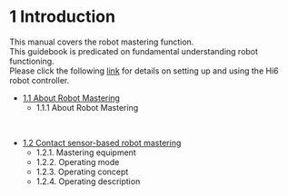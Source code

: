 # 1 Introduction

This manual covers the robot mastering function.  
This guidebook is predicated on fundamental understanding robot functioning.  
Please click the following [link](https://hrbook-hrc.web.app/#/view/doc-hi6-operation/english-tp630/README) for details on setting up and using the Hi6 robot controller.

- [1.1 About Robot Mastering](../01_intro/1-about_mastering/README.md)
    - 1.1.1 About Robot Mastering

<br>

- [1.2 Contact sensor-based robot mastering](../01_intro/2-about_contact_based_mastering/README.md)
    - 1.2.1. Mastering equipment
    - 1.2.2. Operating mode
    - 1.2.3. Operating concept
    - 1.2.4. Operating description
